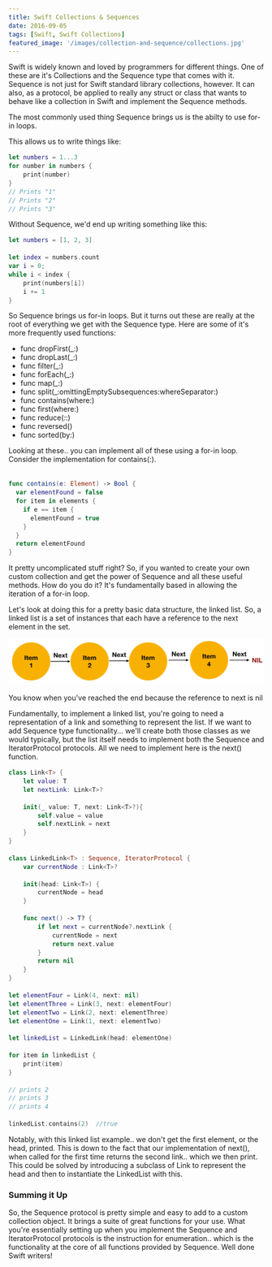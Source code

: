 ```yaml
---
title: Swift Collections & Sequences
date: 2016-09-05
tags: [Swift, Swift Collections]
featured_image: '/images/collection-and-sequence/collections.jpg'
---
```


Swift is widely known and loved by programmers for different things. One of these are it's Collections and the Sequence type that comes with it. Sequence is not just for Swift standard library collections, however. It can also, as a protocol, be applied to really any struct or class that wants to behave like a collection in Swift and implement the Sequence methods.

The most commonly used thing Sequence brings us is the abilty to use for-in loops.

This allows us to write things like:


```swift
let numbers = 1...3
for number in numbers {
    print(number)
}
// Prints "1"
// Prints "2"
// Prints "3"
```

Without Sequence, we'd end up writing something like this:

```swift
let numbers = [1, 2, 3]

let index = numbers.count
var i = 0;
while i < index {
    print(numbers[i])
    i += 1
}
```

So Sequence brings us for-in loops. But it turns out these are really at the root of everything we get with the Sequence type. Here are some of it's more frequently used functions:

- func dropFirst(_:) 
- func dropLast(_:) 
- func filter(_:)
- func forEach(_:)
- func map(_:)
- func split(_:omittingEmptySubsequences:whereSeparator:)
- func contains(where:)
- func first(where:)
- func reduce(_:_:)
- func reversed()
- func sorted(by:)

Looking at these.. you can implement all of these using a for-in loop. Consider the implementation for contains(:).

```swift

func contains(e: Element) -> Bool {
  var elementFound = false
  for item in elements {
    if e == item {
      elementFound = true
    }
  }
  return elementFound
}
```

It pretty uncomplicated stuff right? So, if you wanted to create your own custom collection and get the power of Sequence and all these useful methods. How do you do it? It's fundamentally based in allowing the iteration of a for-in loop.

Let's look at doing this for a pretty basic data structure, the linked list. So, a linked list is a set of instances that each have a reference to the next element in the set.

<div class="gallery" data-columns="1">
  <img src="/images/collection-and-sequence/linked-list.png">
</div>

You know when you've reached the end because the reference to next is nil

Fundamentally, to implement a linked list, you're going to need a representation of a link and something to represent the list. If we want to add Sequence type functionality... we'll create both those classes as we would typically, but the list itself needs to implement both the Sequence and IteratorProtocol protocols. All we need to implement here is the next() function.

```swift
class Link<T> {
    let value: T
    let nextLink: Link<T>?
    
    init(_ value: T, next: Link<T>?){
        self.value = value
        self.nextLink = next
    }
}

class LinkedLink<T> : Sequence, IteratorProtocol {
    var currentNode : Link<T>?
    
    init(head: Link<T>) {
        currentNode = head
    }
    
    func next() -> T? {
        if let next = currentNode?.nextLink {
            currentNode = next
            return next.value
        }
        return nil
    }
}

let elementFour = Link(4, next: nil)
let elementThree = Link(3, next: elementFour)
let elementTwo = Link(2, next: elementThree)
let elementOne = Link(1, next: elementTwo)

let linkedList = LinkedLink(head: elementOne)

for item in linkedList {
    print(item)
}

// prints 2
// prints 3
// prints 4

linkedList.contains(2)  //true

```

Notably, with this linked list example.. we don't get the first element, or the head, printed. This is down to the fact that our implementation of next(), when called for the first time returns the second link.. which we then print. This could be solved by introducing a subclass of Link to represent the head and then to instantiate the LinkedList with this.

### Summing it Up

So, the Sequence protocol is pretty simple and easy to add to a custom collection object. It brings a suite of great functions for your use. What you're essentially setting up when you implement the Sequence and IteratorProtocol protocols is the instruction for  enumeration.. which is the functionality at the core of all functions provided by Sequence. Well done Swift writers!

